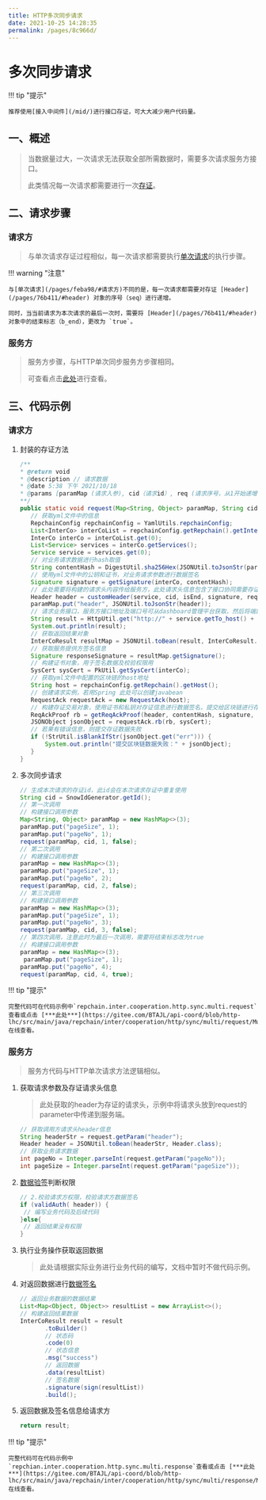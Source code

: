 ```yaml
---
title: HTTP多次同步请求
date: 2021-10-25 14:28:35
permalink: /pages/8c966d/
---
```


# 多次同步请求

!!! tip "提示"

    推荐使用[接入中间件](/mid/)进行接口存证，可大大减少用户代码量。



## 一、概述

> 当数据量过大，一次请求无法获取全部所需数据时，需要多次请求服务方接口。
>
> 此类情况每一次请求都需要进行一次[存证](/pages/0ebad0/#二、存证过程-概要)。

## 二、请求步骤

### 请求方

> 与单次请求存证过程相似，每一次请求都需要执行[单次请求](/pages/feba98/#请求方)的执行步骤。

!!! warning "注意"

    与[单次请求](/pages/feba98/#请求方)不同的是，每一次请求都需要对存证 [Header](/pages/76b411/#header) 对象的序号（seq）进行递增。

    同时，当当前请求为本次请求的最后一次时，需要将 [Header](/pages/76b411/#header) 对象中的结束标志（b_end），更改为 `true`。



### 服务方

> 服务方步骤，与HTTP单次同步服务方步骤相同。
>
> 可查看点击[此处](/pages/feba98/#服务方)进行查看。

## 三、代码示例

### 请求方

1. 封装的存证方法

    ```java linenums="1"
    /**
    * @return void
    * @description // 请求数据
    * @date 5:38 下午 2021/10/18
    * @params [paramMap (请求入参), cid（请求id）, req (请求序号，从1开始递增), isEnd（是否为最后一次请求）]
    **/
    public static void request(Map<String, Object> paramMap, String cid, int req, boolean isEnd) {
       // 获取yml文件中的信息
       RepchainConfig repchainConfig = YamlUtils.repchainConfig;
       List<InterCo> interCoList = repchainConfig.getRepchain().getInterCo();
       InterCo interCo = interCoList.get(0);
       List<Service> services = interCo.getServices();
       Service service = services.get(0);
       // 对业务请求数据进行hash取值
       String contentHash = DigestUtil.sha256Hex(JSONUtil.toJsonStr(paramMap));
       // 使用yml文件中的公钥和证书，对业务请求参数进行数据签名
       Signature signature = getSignature(interCo, contentHash);
       // 此处需要将构建的请求头内容传给服务方，此处请求头信息包含了接口协同需要存证的信息，及数据签名需要校验的身份信息
       Header header = customHeader(service, cid, isEnd, signature, req);
       paramMap.put("header", JSONUtil.toJsonStr(header));
       // 请求业务接口，服务方接口地址及端口号可从dashboard管理平台获取，然后将端口号和地址写入到yml文件中
       String result = HttpUtil.get("http://" + service.getTo_host() + ":" + service.getTo_port() + "/infoList", paramMap);
       System.out.println(result);
       // 获取返回结果对象
       InterCoResult resultMap = JSONUtil.toBean(result, InterCoResult.class);
       // 获取服务提供方签名信息
       Signature responseSignature = resultMap.getSignature();
       // 构建证书对象，用于签名数据及校验权限用
       SysCert sysCert = PkUtil.getSysCert(interCo);
       // 获取yml文件中配置的区块链的host地址
       String host = repchainConfig.getRepchain().getHost();
       // 创建请求实例，若用Spring 此处可以创建javabean
       RequestAck requestAck = new RequestAck(host);
       // 构建存证交易对象，使用证书和私钥对存证信息进行数据签名，提交给区块链进行存证
       ReqAckProof rb = getReqAckProof(header, contentHash, signature, responseSignature);
       JSONObject jsonObject = requestAck.rb(rb, sysCert);
       // 若果有错误信息，则提交存证数据失败
       if (!StrUtil.isBlankIfStr(jsonObject.get("err"))) {
           System.out.println("提交区块链数据失败：" + jsonObject);
       }
    }
    ```

2. 多次同步请求

    ```java linenums="1"
    // 生成本次请求的存证id，此id会在本次请求存证中重复使用
    String cid = SnowIdGenerator.getId();
    // 第一次调用
    // 构建接口调用参数
    Map<String, Object> paramMap = new HashMap<>(3);
    paramMap.put("pageSize", 1);
    paramMap.put("pageNo", 1);
    request(paramMap, cid, 1, false);
    // 第二次调用
    // 构建接口调用参数
    paramMap = new HashMap<>(3);
    paramMap.put("pageSize", 1);
    paramMap.put("pageNo", 2);
    request(paramMap, cid, 2, false);
    // 第三次调用
    // 构建接口调用参数
    paramMap = new HashMap<>(3);
    paramMap.put("pageSize", 1);
    paramMap.put("pageNo", 3);
    request(paramMap, cid, 3, false);
    // 第四次调用，注意此时为最后一次调用，需要将结束标志改为true
    // 构建接口调用参数
    paramMap = new HashMap<>(3);
     paramMap.put("pageSize", 1);
    paramMap.put("pageNo", 4);
    request(paramMap, cid, 4, true);
    ```

!!! tip "提示"

    完整代码可在代码示例中`repchain.inter.cooperation.http.sync.multi.request`查看或点击 [***此处***](https://gitee.com/BTAJL/api-coord/blob/http-lhc/src/main/java/repchain/inter/cooperation/http/sync/multi/request/MultiSyncClient.java) 在线查看。



### 服务方

> 服务方代码与HTTP单次请求方法逻辑相似。

1. 获取请求参数及存证请求头信息

    > 此处获取的header为存证的请求头，示例中将请求头放到request的parameter中传递到服务端。

    ```java linenums="1"
    // 获取调用方请求头header信息
    String headerStr = request.getParam("header");
    Header header = JSONUtil.toBean(headerStr, Header.class);
    // 获取业务请求数据
    int pageNo = Integer.parseInt(request.getParam("pageNo"));
    int pageSize = Integer.parseInt(request.getParam("pageSize"));
    ```

2. [数据验签](/pages/e84ef5/#数据验签)判断权限

    ```java linenums="1"
    // 2.校验请求方权限，校验请求方数据签名
    if (validAuth( header)) {
     // 编写业务代码及后续代码
    }else{
     // 返回结果没有权限
    }
    ```

3. 执行业务操作获取返回数据

    > 此处请根据实际业务进行业务代码的编写，文档中暂时不做代码示例。

4. 对返回数据进行[数据签名](/pages/e84ef5/#数据签名)

    ```java linenums="1"
    // 返回业务数据的数据结果
    List<Map<Object, Object>> resultList = new ArrayList<>();
    // 构建返回结果数据
    InterCoResult result = result
           .toBuilder()
           // 状态码
           .code(0)
           // 状态信息
           .msg("success")
           // 返回数据
           .data(resultList)
           // 签名数据
           .signature(sign(resultList))
           .build();
    ```

5. 返回数据及签名信息给请求方

    ```java linenums="1"
    return result;
    ```

   

!!! tip "提示"

    完整代码可在代码示例中`repchian.inter.cooperation.http.sync.multi.response`查看或点击 [***此处***](https://gitee.com/BTAJL/api-coord/blob/http-lhc/src/main/java/repchain/inter/cooperation/http/sync/multi/response/MultiSyncServer.java) 在线查看。


